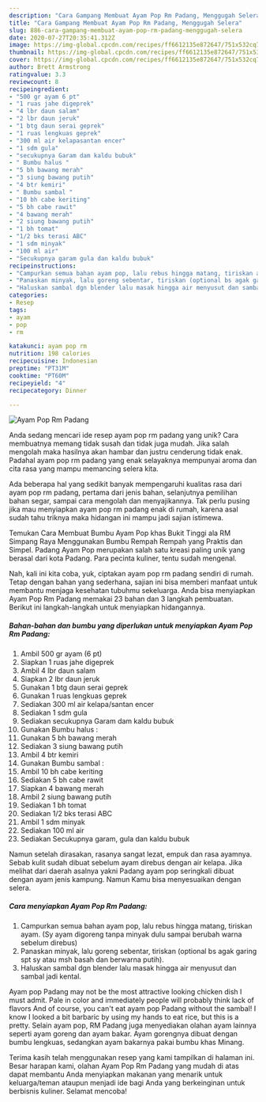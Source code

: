 ```yaml
---
description: "Cara Gampang Membuat Ayam Pop Rm Padang, Menggugah Selera"
title: "Cara Gampang Membuat Ayam Pop Rm Padang, Menggugah Selera"
slug: 886-cara-gampang-membuat-ayam-pop-rm-padang-menggugah-selera
date: 2020-07-27T20:35:41.312Z
image: https://img-global.cpcdn.com/recipes/ff6612135e872647/751x532cq70/ayam-pop-rm-padang-foto-resep-utama.jpg
thumbnail: https://img-global.cpcdn.com/recipes/ff6612135e872647/751x532cq70/ayam-pop-rm-padang-foto-resep-utama.jpg
cover: https://img-global.cpcdn.com/recipes/ff6612135e872647/751x532cq70/ayam-pop-rm-padang-foto-resep-utama.jpg
author: Brett Armstrong
ratingvalue: 3.3
reviewcount: 8
recipeingredient:
- "500 gr ayam 6 pt"
- "1 ruas jahe digeprek"
- "4 lbr daun salam"
- "2 lbr daun jeruk"
- "1 btg daun serai geprek"
- "1 ruas lengkuas geprek"
- "300 ml air kelapasantan encer"
- "1 sdm gula"
- "secukupnya Garam dam kaldu bubuk"
- " Bumbu halus "
- "5 bh bawang merah"
- "3 siung bawang putih"
- "4 btr kemiri"
- " Bumbu sambal "
- "10 bh cabe keriting"
- "5 bh cabe rawit"
- "4 bawang merah"
- "2 siung bawang putih"
- "1 bh tomat"
- "1/2 bks terasi ABC"
- "1 sdm minyak"
- "100 ml air"
- "Secukupnya garam gula dan kaldu bubuk"
recipeinstructions:
- "Campurkan semua bahan ayam pop, lalu rebus hingga matang, tiriskan ayam. (Sy ayam digoreng tanpa minyak dulu sampai berubah warna sebelum direbus)"
- "Panaskan minyak, lalu goreng sebentar, tiriskan (optional bs agak garing spt sy atau msh basah dan berwarna putih)."
- "Haluskan sambal dgn blender lalu masak hingga air menyusut dan sambal jadi kental."
categories:
- Resep
tags:
- ayam
- pop
- rm

katakunci: ayam pop rm 
nutrition: 198 calories
recipecuisine: Indonesian
preptime: "PT31M"
cooktime: "PT60M"
recipeyield: "4"
recipecategory: Dinner

---
```



![Ayam Pop Rm Padang](https://img-global.cpcdn.com/recipes/ff6612135e872647/751x532cq70/ayam-pop-rm-padang-foto-resep-utama.jpg)

Anda sedang mencari ide resep ayam pop rm padang yang unik? Cara membuatnya memang tidak susah dan tidak juga mudah. Jika salah mengolah maka hasilnya akan hambar dan justru cenderung tidak enak. Padahal ayam pop rm padang yang enak selayaknya mempunyai aroma dan cita rasa yang mampu memancing selera kita.

Ada beberapa hal yang sedikit banyak mempengaruhi kualitas rasa dari ayam pop rm padang, pertama dari jenis bahan, selanjutnya pemilihan bahan segar, sampai cara mengolah dan menyajikannya. Tak perlu pusing jika mau menyiapkan ayam pop rm padang enak di rumah, karena asal sudah tahu triknya maka hidangan ini mampu jadi sajian istimewa.

Temukan Cara Membuat Bumbu Ayam Pop khas Bukit Tinggi ala RM Simpang Raya Menggunakan Bumbu Rempah Rempah yang Praktis dan Simpel. Padang Ayam Pop merupakan salah satu kreasi paling unik yang berasal dari kota Padang. Para pecinta kuliner, tentu sudah mengenal.


Nah, kali ini kita coba, yuk, ciptakan ayam pop rm padang sendiri di rumah. Tetap dengan bahan yang sederhana, sajian ini bisa memberi manfaat untuk membantu menjaga kesehatan tubuhmu sekeluarga. Anda bisa menyiapkan Ayam Pop Rm Padang memakai 23 bahan dan 3 langkah pembuatan. Berikut ini langkah-langkah untuk menyiapkan hidangannya.

<!--inarticleads1-->

##### Bahan-bahan dan bumbu yang diperlukan untuk menyiapkan Ayam Pop Rm Padang:

1. Ambil 500 gr ayam (6 pt)
1. Siapkan 1 ruas jahe digeprek
1. Ambil 4 lbr daun salam
1. Siapkan 2 lbr daun jeruk
1. Gunakan 1 btg daun serai geprek
1. Gunakan 1 ruas lengkuas geprek
1. Sediakan 300 ml air kelapa/santan encer
1. Sediakan 1 sdm gula
1. Sediakan secukupnya Garam dam kaldu bubuk
1. Gunakan  Bumbu halus :
1. Gunakan 5 bh bawang merah
1. Sediakan 3 siung bawang putih
1. Ambil 4 btr kemiri
1. Gunakan  Bumbu sambal :
1. Ambil 10 bh cabe keriting
1. Sediakan 5 bh cabe rawit
1. Siapkan 4 bawang merah
1. Ambil 2 siung bawang putih
1. Sediakan 1 bh tomat
1. Sediakan 1/2 bks terasi ABC
1. Ambil 1 sdm minyak
1. Sediakan 100 ml air
1. Sediakan Secukupnya garam, gula dan kaldu bubuk


Namun setelah dirasakan, rasanya sangat lezat, empuk dan rasa ayamnya. Sebab kulit sudah dibuat sebelum ayam direbus dengan air kelapa. Jika melihat dari daerah asalnya yakni Padang ayam pop seringkali dibuat dengan ayam jenis kampung. Namun Kamu bisa menyesuaikan dengan selera. 

<!--inarticleads2-->

##### Cara menyiapkan Ayam Pop Rm Padang:

1. Campurkan semua bahan ayam pop, lalu rebus hingga matang, tiriskan ayam. (Sy ayam digoreng tanpa minyak dulu sampai berubah warna sebelum direbus)
1. Panaskan minyak, lalu goreng sebentar, tiriskan (optional bs agak garing spt sy atau msh basah dan berwarna putih).
1. Haluskan sambal dgn blender lalu masak hingga air menyusut dan sambal jadi kental.


Ayam pop Padang may not be the most attractive looking chicken dish I must admit. Pale in color and immediately people will probably think lack of flavors And of course, you can&#39;t eat ayam pop Padang without the sambal! I know I looked a bit barbaric by using my hands to eat rice, but this is a pretty. Selain ayam pop, RM Padang juga menyediakan olahan ayam lainnya seperti ayam goreng dan ayam bakar. Ayam gorengnya dibuat dengan bumbu lengkuas, sedangkan ayam bakarnya pakai bumbu khas Minang. 

Terima kasih telah menggunakan resep yang kami tampilkan di halaman ini. Besar harapan kami, olahan Ayam Pop Rm Padang yang mudah di atas dapat membantu Anda menyiapkan makanan yang menarik untuk keluarga/teman ataupun menjadi ide bagi Anda yang berkeinginan untuk berbisnis kuliner. Selamat mencoba!
